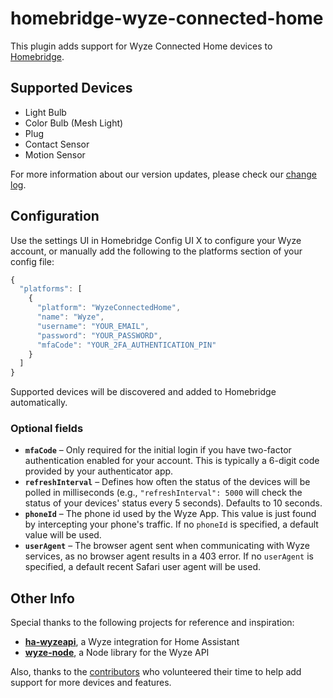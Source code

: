 # homebridge-wyze-connected-home

This plugin adds support for Wyze Connected Home devices to [Homebridge](https://github.com/homebridge/homebridge).

## Supported Devices
- Light Bulb
- Color Bulb (Mesh Light)
- Plug
- Contact Sensor
- Motion Sensor

For more information about our version updates, please check our [change log](CHANGELOG.md).

## Configuration

Use the settings UI in Homebridge Config UI X to configure your Wyze account, or manually add the following to the platforms section of your config file:

```js
{
  "platforms": [
    {
      "platform": "WyzeConnectedHome",
      "name": "Wyze",
      "username": "YOUR_EMAIL",
      "password": "YOUR_PASSWORD",
      "mfaCode": "YOUR_2FA_AUTHENTICATION_PIN"
    }
  ]
}
```

Supported devices will be discovered and added to Homebridge automatically.

### Optional fields

* **`mfaCode`** &ndash; Only required for the initial login if you have two-factor authentication enabled for your account. This is typically a 6-digit code provided by your authenticator app.
* **`refreshInterval`** &ndash; Defines how often the status of the devices will be polled in milliseconds (e.g., `"refreshInterval": 5000` will check the status of your devices' status every 5 seconds). Defaults to 10 seconds.
* **`phoneId`** &ndash; The phone id used by the Wyze App. This value is just found by intercepting your phone's traffic. If no `phoneId` is specified, a default value will be used.
* **`userAgent`** &ndash; The browser agent sent when communicating with Wyze services, as no browser agent results in a 403 error. If no `userAgent` is specified, a default recent Safari user agent will be used.

## Other Info

Special thanks to the following projects for reference and inspiration:
* **[ha-wyzeapi](https://github.com/JoshuaMulliken/ha-wyzeapi)**, a Wyze integration for Home Assistant
* **[wyze-node](https://github.com/noelportugal/wyze-node)**, a Node library for the Wyze API

Also, thanks to the [contributors](https://github.com/misenhower/homebridge-wyze-connected-home/graphs/contributors) who volunteered their time to help add support for more devices and features.
